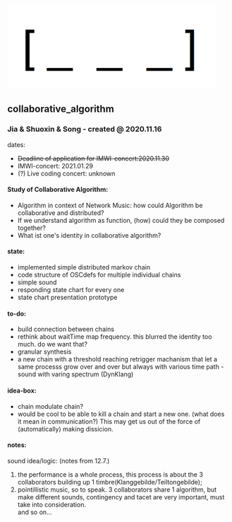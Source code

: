 <img src="https://github.com/luuiii/collaborative_algorithm/blob/master/empty_array_nil.png" height="189" width="472"> <br>
## collaborative_algorithm
### Jia & Shuoxin & Song - created @ 2020.11.16

dates:
- ~~Deadline of application for IMWI-concert:2020.11.30~~
- IMWI-concert: 2021.01.29
- (?) Live coding concert: unknown

#### Study of Collaborative Algorithm: <br>
- Algorithm in context of Network Music: how could Algorithm be collaborative and distributed?
- If we understand algorithm as function, (how) could they be composed together?
- What ist one's identity in collaborative algorithm?

#### state: <br>
- implemented simple distributed markov chain
- code structure of OSCdefs for multiple individual chains
- simple sound
- responding state chart for every one
- state chart presentation prototype

#### to-do:
- build connection between chains
- rethink about waitTime map frequency. this blurred the identity too much. do we want that?
- granular synthesis
- a new chain with a threshold reaching retrigger machanism that let a same processs grow over and over but always with various time path - sound with varing spectrum (DynKlang)

#### idea-box:
- chain modulate chain?
- would be cool to be able to kill a chain and start a new one. (what does it mean in communication?) This may get us out of the force of (automatically) making dissicion. 



#### notes:
sound idea/logic: (notes from 12.7.) <br>
1. the performance is a whole process, this process is about the 3 collaborators building up 1 timbre(Klanggebilde/Teiltongebilde);<br>
2. pointillistic music, so to speak. 3 collaborators share 1 algorithm, but make different sounds, contingency and tacet are very important, must take into consideration. <br>
and so on...
